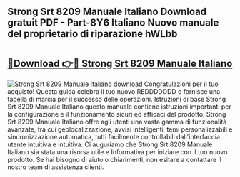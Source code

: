 ## Strong Srt 8209 Manuale Italiano Download gratuit PDF - Part-8Y6 Italiano Nuovo manuale del proprietario di riparazione hWLbb

# <h2><a href="http://dfgh8f4.blite.top/?on=Strong+Srt+8209+Manuale+Italiano">🔗Download 👉🔴 Strong Srt 8209 Manuale Italiano</a></h2>

[![Strong Srt 8209 Manuale Italiano download](https://i.imgur.com/lujVjoI.png)](http://dfgh8f4.blite.top/?on=Strong+Srt+8209+Manuale+Italiano)
Congratulazioni per il tuo acquisto! Questa guida celebra il tuo nuovo REDDDDDDD e fornisce una tabella di marcia per il successo delle operazioni. Istruzioni di base Strong Srt 8209 Manuale Italiano questo manuale contiene istruzioni importanti per la configurazione e il funzionamento sicuri ed efficaci del prodotto. Strong Srt 8209 Manuale Italiano offre agli utenti una vasta gamma di funzionalità avanzate, tra cui geolocalizzazione, avvisi intelligenti, temi personalizzabili e sincronizzazione automatica, tutti facilmente controllabili dall'interfaccia utente intuitiva e intuitiva. Ci auguriamo che Strong Srt 8209 Manuale Italiano sia stata una risorsa utile e Informativa per iniziare con il tuo nuovo prodotto. Se hai bisogno di aiuto o chiarimenti, non esitare a contattare il nostro team di assistenza clienti.
